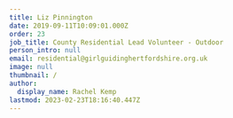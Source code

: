 ```yaml
---
title: Liz Pinnington
date: 2019-09-11T10:09:01.000Z
order: 23
job_title: County Residential Lead Volunteer - Outdoor
person_intro: null
email: residential@girlguidinghertfordshire.org.uk
image: null
thumbnail: /
author:
  display_name: Rachel Kemp
lastmod: 2023-02-23T18:16:40.447Z
---
```

